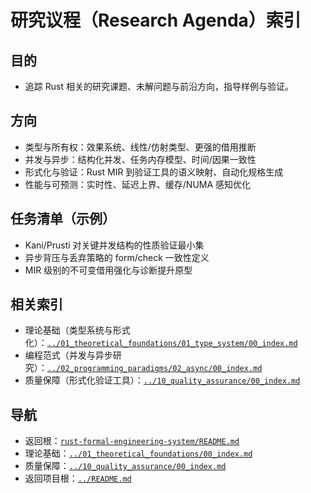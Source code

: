 # 研究议程（Research Agenda）索引

## 目的

- 追踪 Rust 相关的研究课题、未解问题与前沿方向，指导样例与验证。

## 方向

- 类型与所有权：效果系统、线性/仿射类型、更强的借用推断
- 并发与异步：结构化并发、任务内存模型、时间/因果一致性
- 形式化与验证：Rust MIR 到验证工具的语义映射、自动化规格生成
- 性能与可预测：实时性、延迟上界、缓存/NUMA 感知优化

## 任务清单（示例）

- Kani/Prusti 对关键并发结构的性质验证最小集
- 异步背压与丢弃策略的 form/check 一致性定义
- MIR 级别的不可变借用强化与诊断提升原型

## 相关索引

- 理论基础（类型系统与形式化）：[`../01_theoretical_foundations/01_type_system/00_index.md`](../01_theoretical_foundations/01_type_system/00_index.md)
- 编程范式（并发与异步研究）：[`../02_programming_paradigms/02_async/00_index.md`](../02_programming_paradigms/02_async/00_index.md)
- 质量保障（形式化验证工具）：[`../10_quality_assurance/00_index.md`](../10_quality_assurance/00_index.md)

## 导航

- 返回根：[`rust-formal-engineering-system/README.md`](../README.md)
- 理论基础：[`../01_theoretical_foundations/00_index.md`](../01_theoretical_foundations/00_index.md)
- 质量保障：[`../10_quality_assurance/00_index.md`](../10_quality_assurance/00_index.md)
- 返回项目根：[`../README.md`](../README.md)
